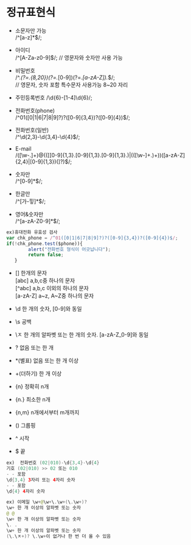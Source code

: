 # 정규표현식  

- 소문자만 가능  
/^[a-z]*$/;  

- 아이디  
/^[A-Za-z0-9]$/; // 영문자와 숫자만 사용 가능  

- 비밀번호  
/^.*(?=.{8,20})(?=.*[0-9])(?=.*[a-zA-Z]).*$/;  
// 영문자, 숫자 포함 특수문자 사용가능 8~20 자리  

- 주민등록번호
/\d{6}\-[1-4]\d{6}/;  

- 전화번호(phone)  
/^01([0|1|6|7|8|9]?)?([0-9]{3,4})?([0-9]{4})$/;  

- 전화번호(일반)  
/^\d{2,3}-\d{3,4}-\d{4}$/;  

- E-mail  
/([\w-\.]+)@((\[[0-9]{1,3}\.[0-9]{1,3}\.[0-9]{1,3}\.)|(([\w-]+\.)+))([a-zA-Z]{2,4}|[0-9]{1,3})(\]?)$/;  

- 숫자만  
/^[0-9]*$/;  

- 한글만  
/^[가-힣]*$/;  

- 영어&숫자만  
/^[a-zA-Z0-9]*$/;  


```javascript
ex)휴대전화 유효성 검사
var chk_phone = /^01([0|1|6|7|8|9]?)?([0-9]{3,4})?([0-9]{4})$/;
if(!chk_phone.test($phone)){
		alert("전화번호 형식이 어긋납니다");
		return false;
   }
```

- [] 한개의 문자  
[abc] a,b,c중 하나의 문자  
[^abc] a,b,c 이외의 하나의 문자  
[a-zA-Z] a~z, A~Z중 하나의 문자  

- \d 한 개의 숫자, [0-9]와 동일  

- \s 공백  

- \ㅈ 한 개의 알파벳 또는 한 개의 숫자. [a-zA-Z_0-9]와 동일  

- ? 없음 또는 한 개  

- *(별표) 없음 또는 한 개 이상  

- +(더하기) 한 개 이상  

- {n} 정확히 n개  

- {n.} 최소한 n개  

- {n,m} n개에서부터 m개까지  

- () 그룹핑  

- ^ 시작  

- $ 끝  

```java
ex)  전화번호 (02|010)-\d{3,4}-\d{4}
기호 (02|010) >> 02 또는 010
- - 포함
\d{3,4} 3자리 또는 4자리 숫자
- - 포함
\d{4} 4자리 숫자

```

```java
ex) 이메일 \w+@\w+\.\w+(\.\w+)?
\w+ 한 개 이상의 알파벳 또는 숫자
@ @
\w+ 한 개 이상의 알파벳 또는 숫자
\. .
\w+ 한 개 이상의 알파벳 또는 숫자
(\.\ㅈ+)? \.\w+이 없거나 한 번 더 올 수 있음

```
  

